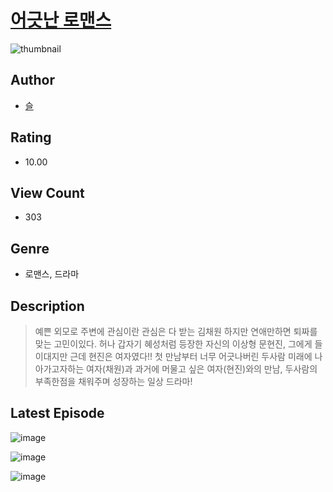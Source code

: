 # [어긋난 로맨스](https://comic.naver.com/bestChallenge/list?titleId=810375)
![thumbnail](https://image-comic.pstatic.net/user_contents_data/challenge_comic/2023/05/23/338349/upload_7089617116092445234_480x623.jpeg)

## Author
- [슬](https://comic.naver.com/artistTitle?id=338349)

## Rating
- 10.00

## View Count
- 303

## Genre
- 로맨스, 드라마

## Description
> 예쁜 외모로 주변에 관심이란 관심은 다 받는 김채원 하지만 연애만하면 퇴짜를 맞는 고민이있다. 허나 갑자기 혜성처럼 등장한 자신의 이상형 문현진, 그에게 들이대지만 근데 현진은 여자였다!! 첫 만남부터 너무 어긋나버린 두사람 미래에 나아가고자하는 여자(채원)과 과거에 머물고 싶은 여자(현진)와의 만남, 두사람의 부족한점을 채워주며 성장하는 일상 드라마!


## Latest Episode
![image](https://image-comic.pstatic.net/user_contents_data/challenge_comic/2023/05/25/338349/upload_3690757281321988451.jpeg)

![image](https://image-comic.pstatic.net/user_contents_data/challenge_comic/2023/05/25/338349/upload_3761971579248469089.jpeg)

![image](https://image-comic.pstatic.net/user_contents_data/challenge_comic/2023/05/26/338349/upload_7017562803359277365.jpeg)
